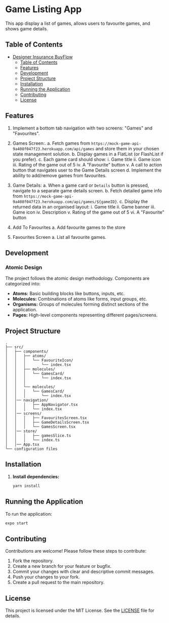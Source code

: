 # Game Listing App

This app display a list of games, allows users to favourite games, and shows game details.

## Table of Contents

- [Designer Insurance BuyFlow](#designer-insurance-buyflow)
  - [Table of Contents](#table-of-contents)
  - [Features](#features)
  - [Development](#development)
  - [Project Structure](#project-structure)
  - [Installation](#installation)
  - [Running the Application](#running-the-application)
  - [Contributing](#contributing)
  - [License](#license)

## Features

1. Implement a bottom tab navigation with two screens: "Games" and "Favourites".
2. Games Screen:.
  a. Fetch games from
  `https://mock-game-api-9a408f047f23.herokuapp.com/api/games` and store
  them in your chosen state management solution.
  b. Display games in a FlatList (or FlashList if you prefer).
  c. Each game card should show:
    i. Game title
    ii. Game icon
    iii. Rating of the game out of 5
    iv. A "Favourite" button
    v. A call to action button that navigates user to the Game Details screen
  d. Implement the ability to add/remove games from favourites.
3. Game Details:
  a. When a game card or `Details` button is pressed, navigate to a separate
  game details screen.
  b. Fetch detailed game info from
  `https://mock-game-api-9a408f047f23.herokuapp.com/api/games/${gameID}`.
  c. Display the returned data in an organised layout:
    i. Game title
    ii. Game banner
    iii. Game icon
    iv. Description
    v. Rating of the game out of 5
    vi. A "Favourite" button

4. Add To Favourites
  a. Add favourite games to the store
5. Favourites Screen
  a. List all favourite games.

## Development

### Atomic Design

The project follows the atomic design methodology. Components are categorized into:

- **Atoms:** Basic building blocks like buttons, inputs, etc.
- **Molecules:** Combinations of atoms like forms, input groups, etc.
- **Organisms:** Groups of molecules forming distinct sections of the application.
- **Pages:** High-level components representing different pages/screens.

## Project Structure

```
.
├── src/
│   ├── components/
│   │   ├── atoms/
│   │   │   └── FavouriteIcon/
│   │   │       └── index.tsx
│   │   ├── molecules/
│   │   │   └── GamesCard/
│   │   │       └── index.tsx
│   │   │  
│   │   └── molecules/
│   │   │   └── GamesCard/
│   │   │       └── index.tsx 
│   │── navigation/
│   │   │   ├── AppNavigator.tsx
│   │   │   └── index.tsx
│   │── screens/
│   │   │   ├── FavouritesScreen.tsx
│   │   │   ├── GameDetailsScreen.tsx
│   │   │   └── GamesScreen.tsx
│   │── store/
│   │   │   ├── gamesSlice.ts
│   │   │   └── index.ts
│   │── App.tsx
└── configuration files
```

## Installation

1. **Install dependencies:**
   ```sh
   yarn install
   ```

## Running the Application

To run the application:

```sh
expo start
```


## Contributing

Contributions are welcome! Please follow these steps to contribute:

1. Fork the repository.
2. Create a new branch for your feature or bugfix.
3. Commit your changes with clear and descriptive commit messages.
4. Push your changes to your fork.
5. Create a pull request to the main repository.

## License

This project is licensed under the MIT License. See the [LICENSE](LICENSE) file for details.

